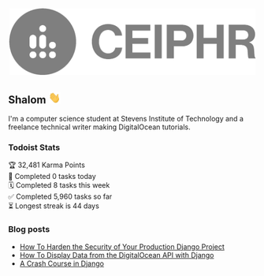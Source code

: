 
<h3 align="center">
  <a href="https://www.ceiphr.com/">
    <img width="500px" alt="Profile Logo" src="readme-banner.png">
  </a>
</h3>

## Shalom <a href="https://youtu.be/phIWJsqk7_o"> <img height="24px" src="wave.gif" /> </a>

I'm a computer science student at Stevens Institute of Technology and a freelance technical writer making DigitalOcean tutorials.

<!--<a href="https://github.com/ceiphr?tab=repositories&type=source">
  <img alt="Language Stats" src="https://github-readme-stats.vercel.app/api/top-langs/?username=ceiphr&count_private=true&hide=html&layout=compact&theme=dark&hide_border=true&hide_title=true&bg_color=0d1117">
</a>-->

### Todoist Stats
<!-- TODO-IST:START -->
🏆  32,481 Karma Points           
🌸  Completed 0 tasks today           
🗓  Completed 8 tasks this week           
✅  Completed 5,960 tasks so far           
⏳  Longest streak is 44 days
<!-- TODO-IST:END -->

### Blog posts
<!-- BLOG-POST-LIST:START -->
- [How To Harden the Security of Your Production Django Project](https://www.ceiphr.com/how-to-harden-your-production-django-project/)
- [How To Display Data from the DigitalOcean API with Django](https://www.ceiphr.com/how-to-display-data-from-the-digitalocean-api-with-django/)
- [A Crash Course in Django](https://www.ceiphr.com/a-crash-course-in-django/)
<!-- BLOG-POST-LIST:END -->
